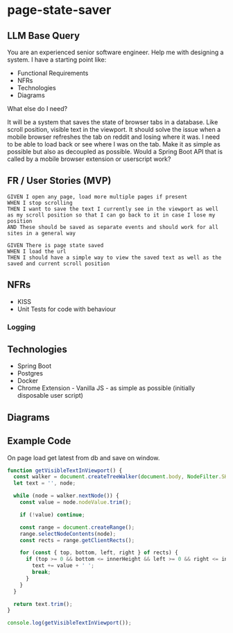 # page-state-saver

## LLM Base Query

You are an experienced senior software engineer. Help me with designing a system. I have a starting point like:

- Functional Requirements
- NFRs
- Technologies
- Diagrams

What else do I need?

It will be a system that saves the state of browser tabs in a database. Like scroll position, visible text in the viewport. It should solve the issue when a mobile browser refreshes the tab on reddit and losing where it was. I need to be able to load back or see where I was on the tab. Make it as simple as possible but also as decoupled as possible. Would a Spring Boot API that is called by a mobile browser extension or userscript work?

## FR / User Stories (MVP)

```
GIVEN I open any page, load more multiple pages if present
WHEN I stop scrolling
THEN I want to save the text I currently see in the viewport as well as my scroll position so that I can go back to it in case I lose my position
AND These should be saved as separate events and should work for all sites in a general way

GIVEN There is page state saved
WHEN I load the url
THEN I should have a simple way to view the saved text as well as the saved and current scroll position
```

## NFRs
- KISS
- Unit Tests for code with behaviour
### Logging
## Technologies
- Spring Boot
- Postgres
- Docker
- Chrome Extension - Vanilla JS - as simple as possible (initially disposable user script)
## Diagrams


## Example Code

On page load get latest from db and save on window.

```js
function getVisibleTextInViewport() {
  const walker = document.createTreeWalker(document.body, NodeFilter.SHOW_TEXT);
  let text = '', node;

  while (node = walker.nextNode()) {
    const value = node.nodeValue.trim();

    if (!value) continue;

    const range = document.createRange();
    range.selectNodeContents(node);
    const rects = range.getClientRects();

    for (const { top, bottom, left, right } of rects) {
      if (top >= 0 && bottom <= innerHeight && left >= 0 && right <= innerWidth) {
        text += value + ' ';
        break;
      }
    }
  }

  return text.trim();
}

console.log(getVisibleTextInViewport());
```
